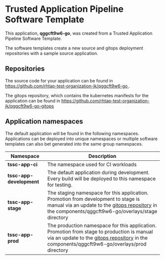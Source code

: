 # Trusted Application Pipeline Software Template

This application, **qggcft9w6-go**, was created from a Trusted Application Pipeline Software Template.

The software templates create a new source and gitops deployment repositories with a sample source application. 

## Repositories

The source code for your application can be found in [https://github.com/rhtap-test-organization-jk/qggcft9w6-go ](https://github.com/rhtap-test-organization-jk/qggcft9w6-go ).
 
The gitops repository, which contains the kubernetes manifests for the application can be found in 
[https://github.com/rhtap-test-organization-jk/qggcft9w6-go-gitops ](https://github.com/rhtap-test-organization-jk/qggcft9w6-go-gitops ) 

## Application namespaces 

The default application will be found in the following namespaces. Applications can be deployed into unique namespaces or multiple software templates can also bet generated into the same group namespaces.  

|  Namespace   |  Description   |  
| -------- | -------- |
| **tssc-app-ci** | The namespace used for CI workloads |
| **tssc-app-development** | The default application during development. Every build will be deployed to this namespace for testing. |
| **tssc-app-stage** | The staging namespace for this application. Promotion from development to stage is manual via an update to the [gitops repository](https://github.com/rhtap-test-organization-jk/qggcft9w6-go-gitops ) in the components/qggcft9w6-go/overlays/stage directory |
| **tssc-app-prod** | The production namespace for this application. Promotion from stage to production is manual via an update to the [gitops repository](https://github.com/rhtap-test-organization-jk/qggcft9w6-go-gitops ) in the components/qggcft9w6-go/overlays/prod directory |